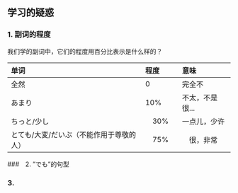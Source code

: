 ## 学习的疑惑
### 1. 副词的程度
我们学的副词中，它们的程度用百分比表示是什么样的？

| 单词 | 程度 | 意味 |
| :--- | :--- | :--- |
| 全然 | 0 | 完全不 |
| あまり | 10% | 不太，不是很... |
| ちっと/少し |　30%　| 一点儿，少许 |
| とても/大変/だいぶ（不能作用于尊敬的人） |　75%　|　很，非常 |

###　2. ”でも”的句型

### 3.

